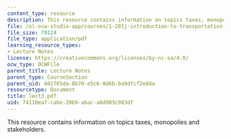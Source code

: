 ```yaml
---
content_type: resource
description: This resource contains information on topics taxes, monopolies and stakeholders.
file: /ol-ocw-studio-app/courses/1-201j-introduction-to-transportation-systems-fall-2006/74110ea7cabe20b9abaca8d903c983df_lect3.pdf
file_size: 79124
file_type: application/pdf
learning_resource_types:
- Lecture Notes
license: https://creativecommons.org/licenses/by-nc-sa/4.0/
ocw_type: OCWFile
parent_title: Lecture Notes
parent_type: CourseSection
parent_uid: 602765da-8b70-e5c6-8d6b-ba9dfcf2e84a
resourcetype: Document
title: lect3.pdf
uid: 74110ea7-cabe-20b9-abac-a8d903c983df
---
```

This resource contains information on topics taxes, monopolies and stakeholders.